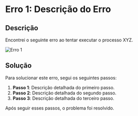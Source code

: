 # Erro 1: Descrição do Erro

## Descrição

Encontrei o seguinte erro ao tentar executar o processo XYZ.

![Erro 1](C:\Users\giova\doc_teste\erro1.png)

## Solução

Para solucionar este erro, segui os seguintes passos:

1. **Passo 1**: Descrição detalhada do primeiro passo.
2. **Passo 2**: Descrição detalhada do segundo passo.
3. **Passo 3**: Descrição detalhada do terceiro passo.

Após seguir esses passos, o problema foi resolvido.